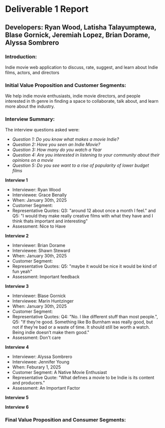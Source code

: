# Deliverable 1 Report
## Developers: Ryan Wood, Latisha Talayumptewa, Blase Gornick, Jeremiah Lopez, Brian Dorame, Alyssa Sombrero

### Introduction: 
Indie movie web application to discuss, rate, suggest, and learn about Indie films, actors, and directors

### Initial Value Proposition and Customer Segments:
We help indie movie enthusiasts, indie movie directors, and people interested in th genre in finding a space to collaborate, talk about, and learn more about the industry.

### Interview Summary:

The interview questions asked were: 
- *Question 1: Do you know what makes a movie Indie?*
- *Question 2: Have you seen an Indie Movie?*
- *Question 3: How many do you watch a Year*
- *Question 4: Are you interested in listening to your community about their opinions on a movie*
- *Question 5: Do you see want to a rise of popularity of lower budget films*


**Interview 1**
- Interviewer: Ryan Wood
- Interviewee: Grace Benally 
- When: January 30th, 2025 
- Customer Segment:
- Representative Quotes: Q3: "around 12 about once a month I feel." and Q5: "I would they make really creative films with what they have and I think thats important and interesting"
- Assessment: Nice to Have

**Interview 2**
- Interviewer: Brian Dorame
- Interviewee: Shawn Steward
- When: January 30th, 2025 
- Customer Segment:
- Representative Quotes: Q5: "maybe it would be nice it would be kind of fun yeah" 
- Assessment: Important feedback

**Interview 3**
- Interviewer: Blase Gornick
- Interviewee: Marin Huntzinger
- When: January 30th, 2025
- Customer Segment:
- Representative Quotes: Q4: "No. I like different stuff than most people.", Q5: "If they’re good. Something like Bo Burnham was really good, but not if they’re bad or a waste of time. It should still be worth a watch. Being indie doesn’t make them good."
- Assessment: Don't care

**Interview 4**
- Interviewer: Alyssa Sombrero
- Interviewee: Jennifer Young
- When: Feburary 1, 2025
- Customer Segment: A Native Movie Enthusiast
- Representative Quote: "What defines a movie to be Indie is its content and producers."
- Assessment: An Important Factor


**Interview 5**

**Interview 6**


### Final Value Proposition and Consumer Segments:

